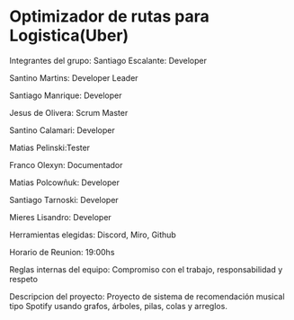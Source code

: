 # Optimizador de rutas para Logistica(Uber)

Integrantes del grupo: Santiago Escalante: Developer

Santino Martins: Developer Leader

Santiago Manrique: Developer

Jesus de Olivera: Scrum Master

Santino Calamari: Developer

Matias Pelinski:Tester

Franco Olexyn: Documentador

Matias Polcowñuk: Developer

Santiago Tarnoski: Developer

Mieres Lisandro: Developer


Herramientas elegidas: Discord, Miro, Github

Horario de Reunion: 19:00hs

Reglas internas del equipo: Compromiso con el trabajo, responsabilidad y respeto

Descripcion del proyecto: Proyecto de sistema de recomendación musical tipo Spotify usando grafos, árboles, pilas, colas y arreglos.
